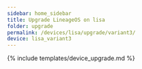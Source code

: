 ```yaml
---
sidebar: home_sidebar
title: Upgrade LineageOS on lisa
folder: upgrade
permalink: /devices/lisa/upgrade/variant3/
device: lisa_variant3
---
```

{% include templates/device_upgrade.md %}
